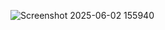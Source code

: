 ![Screenshot 2025-06-02 155940](https://github.com/user-attachments/assets/59e8ceaf-43b2-4464-bca5-35c689297e56)

